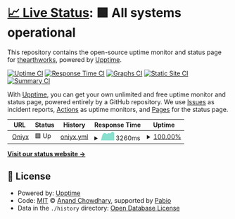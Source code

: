 # [📈 Live Status](https://earthworksinc.github.io/oniyx): <!--live status--> **🟩 All systems operational**

This repository contains the open-source uptime monitor and status page for [thearthworks](www.thearthworks.com), powered by [Upptime](https://github.com/upptime/upptime).

[![Uptime CI](https://github.com/earthworksinc/oniyx/workflows/Uptime%20CI/badge.svg)](https://github.com/earthworksinc/oniyx/actions?query=workflow%3A%22Uptime+CI%22)
[![Response Time CI](https://github.com/earthworksinc/oniyx/workflows/Response%20Time%20CI/badge.svg)](https://github.com/earthworksinc/oniyx/actions?query=workflow%3A%22Response+Time+CI%22)
[![Graphs CI](https://github.com/earthworksinc/oniyx/workflows/Graphs%20CI/badge.svg)](https://github.com/earthworksinc/oniyx/actions?query=workflow%3A%22Graphs+CI%22)
[![Static Site CI](https://github.com/earthworksinc/oniyx/workflows/Static%20Site%20CI/badge.svg)](https://github.com/earthworksinc/oniyx/actions?query=workflow%3A%22Static+Site+CI%22)
[![Summary CI](https://github.com/earthworksinc/oniyx/workflows/Summary%20CI/badge.svg)](https://github.com/earthworksinc/oniyx/actions?query=workflow%3A%22Summary+CI%22)

With [Upptime](https://upptime.js.org), you can get your own unlimited and free uptime monitor and status page, powered entirely by a GitHub repository. We use [Issues](https://github.com/earthworksinc/oniyx/issues) as incident reports, [Actions](https://github.com/earthworksinc/oniyx/actions) as uptime monitors, and [Pages](https://earthworksinc.github.io/oniyx) for the status page.

<!--start: status pages-->
<!-- This summary is generated by Upptime (https://github.com/upptime/upptime) -->
<!-- Do not edit this manually, your changes will be overwritten -->
<!-- prettier-ignore -->
| URL | Status | History | Response Time | Uptime |
| --- | ------ | ------- | ------------- | ------ |
| <img alt="" src="https://icons.duckduckgo.com/ip3/oniyx.io.ico" height="13"> [Oniyx](https://oniyx.io) | 🟩 Up | [oniyx.yml](https://github.com/earthworksinc/oniyx/commits/HEAD/history/oniyx.yml) | <details><summary><img alt="Response time graph" src="./graphs/oniyx/response-time-week.png" height="20"> 3260ms</summary><br><a href="https://earthworksinc.github.io/oniyx/history/oniyx"><img alt="Response time 3260" src="https://img.shields.io/endpoint?url=https%3A%2F%2Fraw.githubusercontent.com%2Fearthworksinc%2Foniyx%2FHEAD%2Fapi%2Foniyx%2Fresponse-time.json"></a><br><a href="https://earthworksinc.github.io/oniyx/history/oniyx"><img alt="24-hour response time 3298" src="https://img.shields.io/endpoint?url=https%3A%2F%2Fraw.githubusercontent.com%2Fearthworksinc%2Foniyx%2FHEAD%2Fapi%2Foniyx%2Fresponse-time-day.json"></a><br><a href="https://earthworksinc.github.io/oniyx/history/oniyx"><img alt="7-day response time 3260" src="https://img.shields.io/endpoint?url=https%3A%2F%2Fraw.githubusercontent.com%2Fearthworksinc%2Foniyx%2FHEAD%2Fapi%2Foniyx%2Fresponse-time-week.json"></a><br><a href="https://earthworksinc.github.io/oniyx/history/oniyx"><img alt="30-day response time 3260" src="https://img.shields.io/endpoint?url=https%3A%2F%2Fraw.githubusercontent.com%2Fearthworksinc%2Foniyx%2FHEAD%2Fapi%2Foniyx%2Fresponse-time-month.json"></a><br><a href="https://earthworksinc.github.io/oniyx/history/oniyx"><img alt="1-year response time 3260" src="https://img.shields.io/endpoint?url=https%3A%2F%2Fraw.githubusercontent.com%2Fearthworksinc%2Foniyx%2FHEAD%2Fapi%2Foniyx%2Fresponse-time-year.json"></a></details> | <details><summary><a href="https://earthworksinc.github.io/oniyx/history/oniyx">100.00%</a></summary><a href="https://earthworksinc.github.io/oniyx/history/oniyx"><img alt="All-time uptime 100.00%" src="https://img.shields.io/endpoint?url=https%3A%2F%2Fraw.githubusercontent.com%2Fearthworksinc%2Foniyx%2FHEAD%2Fapi%2Foniyx%2Fuptime.json"></a><br><a href="https://earthworksinc.github.io/oniyx/history/oniyx"><img alt="24-hour uptime 100.00%" src="https://img.shields.io/endpoint?url=https%3A%2F%2Fraw.githubusercontent.com%2Fearthworksinc%2Foniyx%2FHEAD%2Fapi%2Foniyx%2Fuptime-day.json"></a><br><a href="https://earthworksinc.github.io/oniyx/history/oniyx"><img alt="7-day uptime 100.00%" src="https://img.shields.io/endpoint?url=https%3A%2F%2Fraw.githubusercontent.com%2Fearthworksinc%2Foniyx%2FHEAD%2Fapi%2Foniyx%2Fuptime-week.json"></a><br><a href="https://earthworksinc.github.io/oniyx/history/oniyx"><img alt="30-day uptime 100.00%" src="https://img.shields.io/endpoint?url=https%3A%2F%2Fraw.githubusercontent.com%2Fearthworksinc%2Foniyx%2FHEAD%2Fapi%2Foniyx%2Fuptime-month.json"></a><br><a href="https://earthworksinc.github.io/oniyx/history/oniyx"><img alt="1-year uptime 100.00%" src="https://img.shields.io/endpoint?url=https%3A%2F%2Fraw.githubusercontent.com%2Fearthworksinc%2Foniyx%2FHEAD%2Fapi%2Foniyx%2Fuptime-year.json"></a></details>

<!--end: status pages-->

[**Visit our status website →**](https://earthworksinc.github.io/oniyx)

## 📄 License

- Powered by: [Upptime](https://github.com/upptime/upptime)
- Code: [MIT](./LICENSE) © [Anand Chowdhary](https://anandchowdhary.com), supported by [Pabio](https://pabio.com)
- Data in the `./history` directory: [Open Database License](https://opendatacommons.org/licenses/odbl/1-0/)
